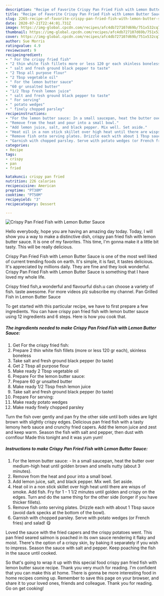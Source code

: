 ```yaml
---
description: "Recipe of Favorite Crispy Pan Fried Fish with Lemon Butter Sauce"
title: "Recipe of Favorite Crispy Pan Fried Fish with Lemon Butter Sauce"
slug: 2265-recipe-of-favorite-crispy-pan-fried-fish-with-lemon-butter-sauce
date: 2020-07-21T22:44:01.731Z
image: https://img-global.cpcdn.com/recipes/afc4db727107d69b/751x532cq70/crispy-pan-fried-fish-with-lemon-butter-sauce-recipe-main-photo.jpg
thumbnail: https://img-global.cpcdn.com/recipes/afc4db727107d69b/751x532cq70/crispy-pan-fried-fish-with-lemon-butter-sauce-recipe-main-photo.jpg
cover: https://img-global.cpcdn.com/recipes/afc4db727107d69b/751x532cq70/crispy-pan-fried-fish-with-lemon-butter-sauce-recipe-main-photo.jpg
author: Sue Morris
ratingvalue: 4.9
reviewcount: 9
recipeingredient:
- " For the crispy fried fish"
- "2 thin white fish fillets more or less 120 gr each skinless boneless"
- " salt and fresh ground black pepper to taste"
- "2 Tbsp all purpose flour"
- "2 Tbsp vegetable oil"
- " For the lemon butter sauce"
- "60 gr unsalted butter"
- "1/2 Tbsp fresh lemon juice"
- " salt and fresh ground black pepper to taste"
- " For serving"
- " potato wedges"
- " finely chopped parsley"
recipeinstructions:
- "For the lemon butter sauce: In a small saucepan, heat the butter over medium-high heat until golden brown and smells nutty (about 3 minutes)."
- "Remove from the heat and pour into a small bowl."
- "Add lemon juice, salt, and black pepper. Mix well. Set aside."
- "Heat oil in a non stick skillet over high heat until there are wisps of smoke. Add fish. Fry for 1 - 1 1/2 minutes until golden and crispy on the edges. Turn and do the same thing for the other side (longer if you have thicker fillets)."
- "Remove fish onto serving plates. Drizzle each with about 1 Tbsp sauce (avoid dark specks at the bottom of the bowl)."
- "Garnish with chopped parsley. Serve with potato wedges (or French fries) and salad! 😋"
categories:
- Recipe
tags:
- crispy
- pan
- fried

katakunci: crispy pan fried 
nutrition: 226 calories
recipecuisine: American
preptime: "PT38M"
cooktime: "PT50M"
recipeyield: "3"
recipecategory: Dessert

---
```



![Crispy Pan Fried Fish with Lemon Butter Sauce](https://img-global.cpcdn.com/recipes/afc4db727107d69b/751x532cq70/crispy-pan-fried-fish-with-lemon-butter-sauce-recipe-main-photo.jpg)

Hello everybody, hope you are having an amazing day today. Today, I will show you a way to make a distinctive dish, crispy pan fried fish with lemon butter sauce. It is one of my favorites. This time, I'm gonna make it a little bit tasty. This will be really delicious.

Crispy Pan Fried Fish with Lemon Butter Sauce is one of the most well liked of current trending foods on earth. It's simple, it is fast, it tastes delicious. It's appreciated by millions daily. They are fine and they look wonderful. Crispy Pan Fried Fish with Lemon Butter Sauce is something that I have loved my whole life.

Crispy fried fish,a wonderful and flavourful dish.u can choose a variety of fish. taste awesome. For more videos plz subscribe my channel. Pan Grilled Fish in Lemon Butter Sauce


To get started with this particular recipe, we have to first prepare a few ingredients. You can have crispy pan fried fish with lemon butter sauce using 12 ingredients and 6 steps. Here is how you cook that.

<!--inarticleads1-->

##### The ingredients needed to make Crispy Pan Fried Fish with Lemon Butter Sauce:

1. Get  For the crispy fried fish:
1. Prepare 2 thin white fish fillets (more or less 120 gr each), skinless boneless
1. Take  salt and fresh ground black pepper (to taste)
1. Get 2 Tbsp all purpose flour
1. Make ready 2 Tbsp vegetable oil
1. Prepare  For the lemon butter sauce:
1. Prepare 60 gr unsalted butter
1. Make ready 1/2 Tbsp fresh lemon juice
1. Take  salt and fresh ground black pepper (to taste)
1. Prepare  For serving:
1. Make ready  potato wedges
1. Make ready  finely chopped parsley


Turn the fish over gently and pan fry the other side until both sides are light brown with slightly crispy edges. Delicious pan fried fish with a tasty lemony herb sauce and crunchy fried capers. Add the lemon juice and zest and keep warm. Season the fish with salt and pepper, then dust with cornflour Made this tonight and it was yum yum! 

<!--inarticleads2-->

##### Instructions to make Crispy Pan Fried Fish with Lemon Butter Sauce:

1. For the lemon butter sauce: - In a small saucepan, heat the butter over medium-high heat until golden brown and smells nutty (about 3 minutes).
1. Remove from the heat and pour into a small bowl.
1. Add lemon juice, salt, and black pepper. Mix well. Set aside.
1. Heat oil in a non stick skillet over high heat until there are wisps of smoke. Add fish. Fry for 1 - 1 1/2 minutes until golden and crispy on the edges. Turn and do the same thing for the other side (longer if you have thicker fillets).
1. Remove fish onto serving plates. Drizzle each with about 1 Tbsp sauce (avoid dark specks at the bottom of the bowl).
1. Garnish with chopped parsley. Serve with potato wedges (or French fries) and salad! 😋


Loved the sauce with the fried capers and the crispy potatoes went. This pan fried seared salmon is poached in its own sauce rendering it flaky and moist. There&#39;s the option of a crispy skin, by baking it separately if you wish to impress. Season the sauce with salt and pepper. Keep poaching the fish in the sauce until cooked. 

So that's going to wrap it up with this special food crispy pan fried fish with lemon butter sauce recipe. Thank you very much for reading. I'm confident that you can make this at home. There is gonna be more interesting food in home recipes coming up. Remember to save this page on your browser, and share it to your loved ones, friends and colleague. Thank you for reading. Go on get cooking!
